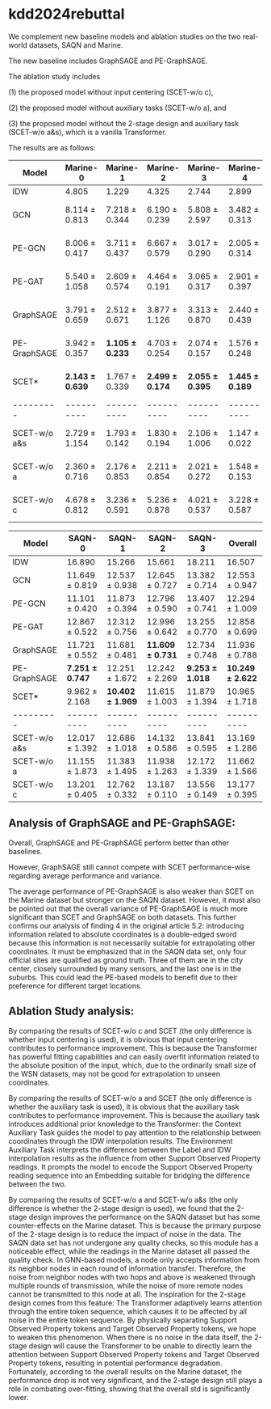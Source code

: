 # kdd2024rebuttal

We complement new baseline models and ablation studies on the two real-world datasets, SAQN and Marine. 

The new baseline includes GraphSAGE and PE-GraphSAGE. 

The ablation study includes 

  (1) the proposed model without input centering (SCET-w/o c), 
  
  (2) the proposed model without auxiliary tasks (SCET-w/o a), and 
  
  (3) the proposed model without the 2-stage design and auxiliary task (SCET-w/o a&s), which is a vanilla Transformer.

The results are as follows:


| Model         | Marine-0          | Marine-1          | Marine-2          | Marine-3          | Marine-4          | Marine-5          | Overall           |
|---------      |----------         |----------         |----------         |----------         |----------         |----------         |----------         |
| IDW           | 4.805             | 1.229             | 4.325             | 2.744             | 2.899             | 2.086             | 3.015             |
| GCN           | 8.114 ± 0.813     | 7.218 ± 0.344     | 6.190 ± 0.239     | 5.808 ± 2.597     | 3.482 ± 0.313     | 2.274 ± 0.487     | 5.514 ± 2.279     |
| PE-GCN        | 8.006 ± 0.417     | 3.711 ± 0.437     | 6.667 ± 0.579     | 3.017 ± 0.290     | 2.005 ± 0.314     | 1.804 ± 0.263     | 4.202 ± 2.364     |
| PE-GAT        | 5.540 ± 1.058     | 2.609 ± 0.574     | 4.464 ± 0.191     | 3.065 ± 0.317     | 2.901 ± 0.397     | 1.945 ± 0.293     | 3.421 ± 1.309     |
| GraphSAGE     | 3.791 ± 0.659     | 2.512 ± 0.671     | 3.877 ± 1.126     | 3.313 ± 0.870     | 2.440 ± 0.439     | 2.083 ± 0.673     | 3.003 ± 1.053     |
| PE-GraphSAGE  | 3.942 ± 0.357     | **1.105 ± 0.233** | 4.703 ± 0.254     | 2.074 ± 0.157     | 1.576 ± 0.248     | **1.034 ± 0.046** | 2.406 ± 1.434     |
| SCET*         | **2.143 ± 0.639** | 1.767 ± 0.339     | **2.499 ± 0.174** | **2.055 ± 0.395** | **1.445 ± 0.189** | 1.630 ± 0.195     | **1.923 ± 0.476** |
|---------      |----------         |----------         |----------         |----------         |----------         |----------         |----------         |
| SCET-w/o a&s  | 2.729 ± 1.154     | 1.793 ± 0.142     | 1.830 ± 0.194     | 2.106 ± 1.006     | 1.147 ± 0.022     | 1.315 ± 0.155     | 1.820 ± 0.821     |
| SCET-w/o a    | 2.360 ± 0.716     | 2.176 ± 0.853     | 2.211 ± 0.854     | 2.021 ± 0.272     | 1.548 ± 0.153     | 1.508 ± 0.229     | 1.971 ± 0.679     |
| SCET-w/o c    | 4.678 ± 0.812     | 3.236 ± 0.591     | 5.236 ± 0.878     | 4.021 ± 0.537     | 3.228 ± 0.587     | 3.638 ± 0.615     | 4.006 ± 1.007     |


| Model         | SAQN-0             | SAQN-1             | SAQN-2             | SAQN-3             | Overall            |
|----------     |----------          |----------          |---------           |---------           |---------           |
| IDW           | 16.890             | 15.266             | 15.661             | 18.211             | 16.507             |
| GCN           | 11.649 ± 0.819     | 12.537 ± 0.938     | 12.645 ± 0.727     | 13.382 ± 0.714     | 12.553 ± 0.947     |
| PE-GCN        | 11.101 ± 0.420     | 11.873 ± 0.394     | 12.796 ± 0.590     | 13.407 ± 0.741     | 12.294 ± 1.009     |
| PE-GAT        | 12.867 ± 0.522     | 12.312 ± 0.756     | 12.996 ± 0.642     | 13.255 ± 0.770     | 12.858 ± 0.699     |
| GraphSAGE     | 11.721 ± 0.552     | 11.681 ± 0.481     | **11.609 ± 0.731** | 12.734 ± 0.748     | 11.936 ± 0.788     | 
| PE-GraphSAGE  | **7.251 ± 0.747**  | 12.251 ± 1.672     | 12.242 ± 2.269     | **9.253 ± 1.018**  | **10.249 ± 2.622** | 
| SCET*         | 9.962 ± 2.168      | **10.402 ± 1.969** | 11.615 ± 1.003     | 11.879 ± 1.394     | 10.965 ± 1.718     |
|---------      |----------          |----------          |----------          |----------          |----------          |
| SCET-w/o a&s  | 12.017 ± 1.392     | 12.686 ± 1.018     | 14.132 ± 0.586     | 13.841 ± 0.595     | 13.169 ± 1.286     |
| SCET-w/o a    | 11.155 ± 1.873     | 11.383 ± 1.495     | 11.938 ± 1.263     | 12.172 ± 1.339     | 11.662 ± 1.566     |
| SCET-w/o c    | 13.201 ± 0.405     | 12.762 ± 0.332     | 13.187 ± 0.110     | 13.556 ± 0.149     | 13.177 ± 0.395     |


## Analysis of GraphSAGE and PE-GraphSAGE:

Overall, GraphSAGE and PE-GraphSAGE perform better than other baselines.

However, GraphSAGE still cannot compete with SCET performance-wise regarding average performance and variance.

The average performance of PE-GraphSAGE is also weaker than SCET on the Marine dataset but stronger on the SAQN dataset. However, it must also be pointed out that the overall variance of PE-GraphSAGE is much more significant than SCET and GraphSAGE on both datasets. This further confirms our analysis of finding 4 in the original article 5.2: introducing information related to absolute coordinates is a double-edged sword because this information is not necessarily suitable for extrapolating other coordinates. It must be emphasized that in the SAQN data set, only four official sites are qualified as ground truth. Three of them are in the city center, closely surrounded by many sensors, and the last one is in the suburbs. This could lead the PE-based models to benefit due to their preference for different target locations.

## Ablation Study analysis:

By comparing the results of SCET-w/o c and SCET (the only difference is whether input centering is used), it is obvious that input centering contributes to performance improvement. This is because the Transformer has powerful fitting capabilities and can easily overfit information related to the absolute position of the input, which, due to the ordinarily small size of the WSN datasets, may not be good for extrapolation to unseen coordinates.

By comparing the results of SCET-w/o a and SCET (the only difference is whether the auxiliary task is used), it is obvious that the auxiliary task contributes to performance improvement. This is because the auxiliary task introduces additional prior knowledge to the Transformer: the Context Auxiliary Task guides the model to pay attention to the relationship between coordinates through the IDW interpolation results. The Environment Auxiliary Task interprets the difference between the Label and IDW interpolation results as the influence from other Support Observed Property readings. It prompts the model to encode the Support Observed Property reading sequence into an Embedding suitable for bridging the difference between the two.

By comparing the results of SCET-w/o a and SCET-w/o a&s (the only difference is whether the 2-stage design is used), we found that the 2-stage design improves the performance on the SAQN dataset but has some counter-effects on the Marine dataset. This is because the primary purpose of the 2-stage design is to reduce the impact of noise in the data. The SAQN data set has not undergone any quality checks, so this module has a noticeable effect, while the readings in the Marine dataset all passed the quality check. In GNN-based models, a node only accepts information from its neighbor nodes in each round of information transfer. Therefore, the noise from neighbor nodes with two hops and above is weakened through multiple rounds of transmission, while the noise of more remote nodes cannot be transmitted to this node at all. The inspiration for the 2-stage design comes from this feature: The Transformer adaptively learns attention through the entire token sequence, which causes it to be affected by all noise in the entire token sequence. By physically separating Support Observed Property tokens and Target Observed Property tokens, we hope to weaken this phenomenon. When there is no noise in the data itself, the 2-stage design will cause the Transformer to be unable to directly learn the attention between Support Observed Property tokens and Target Observed Property tokens, resulting in potential performance degradation. Fortunately, according to the overall results on the Marine dataset, the performance drop is not very significant, and the 2-stage design still plays a role in combating over-fitting, showing that the overall std is significantly lower.
